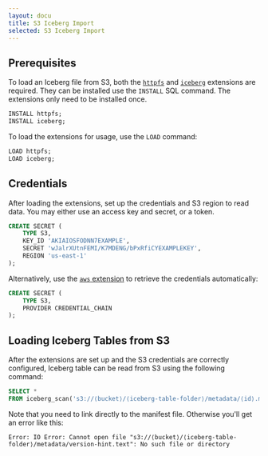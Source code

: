 ```yaml
---
layout: docu
title: S3 Iceberg Import
selected: S3 Iceberg Import
---
```


## Prerequisites

To load an Iceberg file from S3, both the [`httpfs`](../../extensions/httpfs) and [`iceberg`](../../extensions/iceberg) extensions are required. They can be installed use the `INSTALL` SQL command. The extensions only need to be installed once.

```sql
INSTALL httpfs;
INSTALL iceberg;
```

To load the extensions for usage, use the `LOAD` command:

```sql
LOAD httpfs;
LOAD iceberg;
```

## Credentials

After loading the extensions, set up the credentials and S3 region to read data. You may either use an access key and secret, or a token.

```sql
CREATE SECRET (
    TYPE S3,
    KEY_ID 'AKIAIOSFODNN7EXAMPLE',
    SECRET 'wJalrXUtnFEMI/K7MDENG/bPxRfiCYEXAMPLEKEY',
    REGION 'us-east-1'
);
```

Alternatively, use the [`aws` extension](../../extensions/aws) to retrieve the credentials automatically:

```sql
CREATE SECRET (
    TYPE S3,
    PROVIDER CREDENTIAL_CHAIN
);
```

## Loading Iceberg Tables from S3

After the extensions are set up and the S3 credentials are correctly configured, Iceberg table can be read from S3 using the following command:

```sql
SELECT *
FROM iceberg_scan('s3://⟨bucket⟩/⟨iceberg-table-folder⟩/metadata/⟨id⟩.metadata.json');
```

Note that you need to link directly to the manifest file. Otherwise you'll get an error like this:

```text
Error: IO Error: Cannot open file "s3://⟨bucket⟩/⟨iceberg-table-folder⟩/metadata/version-hint.text": No such file or directory
```
